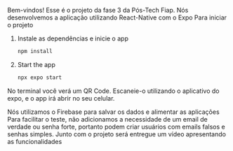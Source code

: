 Bem-vindos!
Esse é o projeto da fase 3 da Pós-Tech Fiap. Nós desenvolvemos a aplicação utilizando React-Native com o Expo
Para iniciar o projeto

1. Instale as dependências e inicie o app

   ```bash
   npm install
   ```

2. Start the app

   ```bash
   npx expo start
   ```

No terminal você verá um QR Code. Escaneie-o utilizando o aplicativo do expo, e o app irá abrir no seu celular.

Nós utilizamos o Firebase para salvar os dados e alimentar as aplicações
Para facilitar o teste, não adicionamos a necessidade de um email de verdade ou senha forte, portanto podem criar usuários com emails falsos e senhas simples.
Junto com o projeto será entregue um vídeo apresentando as funcionalidades
